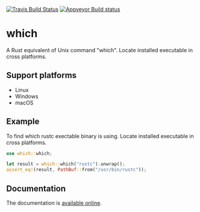 [![Travis Build Status](https://travis-ci.org/harryfei/which-rs.svg?branch=master)](https://travis-ci.org/harryfei/which-rs)
[![Appveyor Build status](https://ci.appveyor.com/api/projects/status/1y40b135iaixs9x6?svg=true)](https://ci.appveyor.com/project/HarryFei/which-rs)

# which

A Rust equivalent of Unix command "which". Locate installed executable in cross platforms.

## Support platforms

* Linux
* Windows
* macOS

## Example

To find which rustc exectable binary is using. Locate installed executable in cross platforms.

``` rust
use which::which;

let result = which::which("rustc").unwrap();
assert_eq!(result, PathBuf::from("/usr/bin/rustc"));

```

## Documentation

The documentation is [available online](https://docs.rs/which/).
